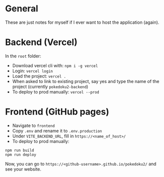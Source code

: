 # General
These are just notes for myself if I ever want to host the application (again).

# Backend (Vercel)
In the `root` folder:
- Download vercel cli with: `npm i -g vercel`
- Login: `vercel login`
- Load the project: `vercel .`
- When asked to link to existing project, say yes and type the name of the project (currently `pokedoku2-backend`)
- To deploy to prod manually: `vercel --prod`

# Frontend (GitHub pages)
- Navigate to `frontend`
- Copy `.env` and rename it to `.env.production`
- Under `VITE_BACKEND_URL`, fill in `https://<name_of_host>/`
- To deploy to prod manually:
```
npm run build
npm run deploy
```
Now, you can go to `https://<github-username>.github.io/pokedoku2/` and see your website.

